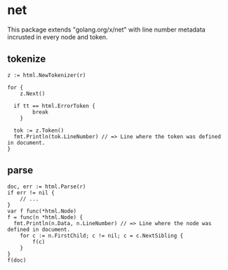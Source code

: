 # net
This package extends "golang.org/x/net" with line number metadata incrusted in every node and token.

## tokenize
```
z := html.NewTokenizer(r)

for {
	z.Next()
  
  if tt == html.ErrorToken {
		break
	}
  
  tok := z.Token()
  fmt.Println(tok.LineNumber) // => Line where the token was defined in document.
}
```

## parse
```
doc, err := html.Parse(r)
if err != nil {
	// ...
}
var f func(*html.Node)
f = func(n *html.Node) {
  fmt.Println(n.Data, n.LineNumber) // => Line where the node was defined in document.
	for c := n.FirstChild; c != nil; c = c.NextSibling {
		f(c)
	}
}
f(doc)
```
